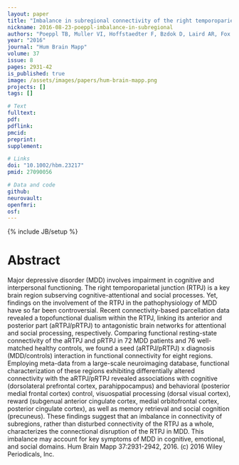 ```yaml
---
layout: paper
title: "Imbalance in subregional connectivity of the right temporoparietal junction in major depression."
nickname: 2016-08-23-poeppl-imbalance-in-subregional
authors: "Poeppl TB, Muller VI, Hoffstaedter F, Bzdok D, Laird AR, Fox PT, Langguth B, Rupprecht R, Sorg C, Riedl V, Goya-Maldonado R, Gruber O, Eickhoff SB"
year: "2016"
journal: "Hum Brain Mapp"
volume: 37
issue: 8
pages: 2931-42
is_published: true
image: /assets/images/papers/hum-brain-mapp.png
projects: []
tags: []

# Text
fulltext:
pdf:
pdflink:
pmcid: 
preprint:
supplement:

# Links
doi: "10.1002/hbm.23217"
pmid: 27090056

# Data and code
github:
neurovault:
openfmri:
osf:
---
```

{% include JB/setup %}

# Abstract

Major depressive disorder (MDD) involves impairment in cognitive and interpersonal functioning. The right temporoparietal junction (RTPJ) is a key brain region subserving cognitive-attentional and social processes. Yet, findings on the involvement of the RTPJ in the pathophysiology of MDD have so far been controversial. Recent connectivity-based parcellation data revealed a topofunctional dualism within the RTPJ, linking its anterior and posterior part (aRTPJ/pRTPJ) to antagonistic brain networks for attentional and social processing, respectively. Comparing functional resting-state connectivity of the aRTPJ and pRTPJ in 72 MDD patients and 76 well-matched healthy controls, we found a seed (aRTPJ/pRTPJ) x diagnosis (MDD/controls) interaction in functional connectivity for eight regions. Employing meta-data from a large-scale neuroimaging database, functional characterization of these regions exhibiting differentially altered connectivity with the aRTPJ/pRTPJ revealed associations with cognitive (dorsolateral prefrontal cortex, parahippocampus) and behavioral (posterior medial frontal cortex) control, visuospatial processing (dorsal visual cortex), reward (subgenual anterior cingulate cortex, medial orbitofrontal cortex, posterior cingulate cortex), as well as memory retrieval and social cognition (precuneus). These findings suggest that an imbalance in connectivity of subregions, rather than disturbed connectivity of the RTPJ as a whole, characterizes the connectional disruption of the RTPJ in MDD. This imbalance may account for key symptoms of MDD in cognitive, emotional, and social domains. Hum Brain Mapp 37:2931-2942, 2016. (c) 2016 Wiley Periodicals, Inc.
